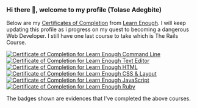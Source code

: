 ### Hi there 👋, welcome to my profile (Tolase Adegbite)

Below are my [Certificates of Completion](https://www.learnenough.com/certificates/tolase) from [Learn Enough](https://www.learnenough.com). I will keep updating this profile as i progress on my quest to becoming a dangerous Web Developer. I still have one last course to take which is The Rails Course.

<a href="https://www.learnenough.com/certificates/tolase"><img src="https://www.learnenough.com/certificates/tolase/command-line-tutorial.svg" alt="Certificate of Completion for Learn Enough Command Line"></a><a href="https://www.learnenough.com/certificates/tolase"><img src="https://www.learnenough.com/certificates/tolase/text-editor-tutorial.svg" alt="Certificate of Completion for Learn Enough Text Editor"></a><a href="https://www.learnenough.com/certificates/tolase"><img src="https://www.learnenough.com/certificates/tolase/html-tutorial.svg" alt="Certificate of Completion for Learn Enough HTML"></a><a href="https://www.learnenough.com/certificates/tolase"><img src="https://www.learnenough.com/certificates/tolase/css-and-layout-tutorial.svg" alt="Certificate of Completion for Learn Enough CSS &amp; Layout"></a><a href="https://www.learnenough.com/certificates/tolase"><img src="https://www.learnenough.com/certificates/tolase/javascript-tutorial.svg" alt="Certificate of Completion for Learn Enough JavaScript"></a><a href="https://www.learnenough.com/certificates/tolase"><img src="https://www.learnenough.com/certificates/tolase/ruby-tutorial.svg" alt="Certificate of Completion for Learn Enough Ruby"></a>

The badges shown are evidences that I've completed the above courses.
